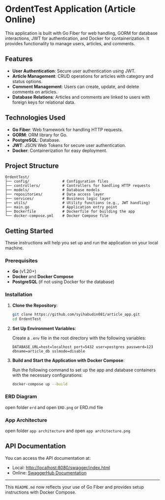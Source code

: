 # OrdentTest Application (Article Online)

This application is built with Go Fiber for web handling, GORM for database interactions, JWT for authentication, and Docker for containerization. It provides functionality to manage users, articles, and comments.

## Features

- **User Authentication**: Secure user authentication using JWT.
- **Article Management**: CRUD operations for articles with category and status options.
- **Comment Management**: Users can create, update, and delete comments on articles.
- **Database Relations**: Articles and comments are linked to users with foreign keys for relational data.

## Technologies Used

- **Go Fiber**: Web framework for handling HTTP requests.
- **GORM**: ORM library for Go.
- **PostgreSQL**: Database.
- **JWT**: JSON Web Tokens for secure user authentication.
- **Docker**: Containerization for easy deployment.

## Project Structure

```plaintext
OrdentTest/
├── config/               # Configuration files
├── controllers/          # Controllers for handling HTTP requests
├── models/               # Database models
├── repositories/         # Data access layer
├── services/             # Business logic layer
├── utils/                # Utility functions (e.g., JWT handling)
├── main.go               # Application entry point
├── Dockerfile            # Dockerfile for building the app
└── docker-compose.yml    # Docker Compose file
```

## Getting Started

These instructions will help you set up and run the application on your local machine.

### Prerequisites

- **Go** (v1.20+)
- **Docker** and **Docker Compose**
- **PostgreSQL** (if not using Docker for the database)

### Installation

1. **Clone the Repository**:
   ```bash
   git clone https://github.com/syihabudin081/article_app.git
   cd OrdentTest
   ```

2. **Set Up Environment Variables**:

   Create a `.env` file in the root directory with the following variables:
   ```env
   DATABASE_URL=host=localhost port=5432 user=postgres password=123 dbname=article_db sslmode=disable
   ```

3. **Build and Start the Application with Docker Compose**:

   Run the following command to set up the app and database containers with the necessary configurations:
   ```bash
   docker-compose up --build
   ```
### ERD Diagram
 open folder `erd` and open `ERD.png` or ERD.md file

### App Architecture
 open folder `app architecture` and open `app architecture.png`

## API Documentation

You can access the API documentation at:
- Local: [http://localhost:8080/swagger/index.html](http://localhost:8080/swagger/index.html)
- Online: [SwaggerHub Documentation](https://app.swaggerhub.com/apis/SYIHABUPNYK/article_online_ordent/1.0.0)

--- 

This `README.md` now reflects your use of Go Fiber and provides setup instructions with Docker Compose.